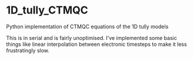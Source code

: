 # 1D_tully_CTMQC
Python implementation of CTMQC equations  of the 1D tully models

This is in serial and is fairly unoptimised. I've implemented some basic things like linear interpolation between electronic timesteps to make it less frustratingly slow.

